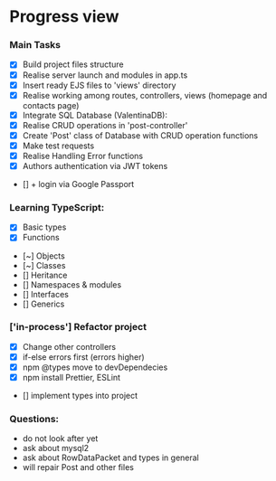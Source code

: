 # Progress view

### Main Tasks
 - [x] Build project files structure
 - [x] Realise server launch and modules in app.ts
 - [x] Insert ready EJS files to 'views' directory
 - [x] Realise working among routes, controllers, views (homepage and contacts page)
 - [x] Integrate SQL Database (ValentinaDB):
 - [x] Realise CRUD operations in 'post-controller'
 - [x] Create 'Post' class of Database with CRUD operation functions
 - [x] Make test requests
 - [x] Realise Handling Error functions
 - [x] Authors authentication via JWT tokens
 - [] + login via Google Passport

### Learning TypeScript: 
 - [x] Basic types
 - [x] Functions
 - [~] Objects
 - [~] Classes
 - [] Heritance
 - [] Namespaces & modules
 - [] Interfaces
 - [] Generics

### ['in-process'] Refactor project
 - [x] Change other controllers
 - [x] if-else errors first (errors higher)
 - [x] npm @types move to devDependecies
 - [x] npm install Prettier, ESLint
 - [] implement types into project

### Questions:
 - do not look after <any> yet
 - ask about mysql2
 - ask about RowDataPacket and types in general
 - will repair Post and other files